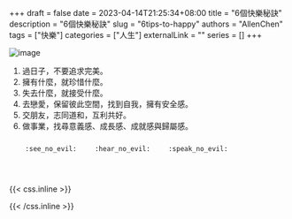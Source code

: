 +++ 
draft = false
date = 2023-04-14T21:25:34+08:00
title = "6個快樂秘訣"
description = "6個快樂秘訣"
slug = "6tips-to-happy"
authors = "AllenChen"
tags = ["快樂"]
categories = ["人生"]
externalLink = ""
series = []
+++

![image](/images/post/A-happy-rabbit-with-big-blue-eyes-and-a-hat-runs-in-the-watery-forest-impressionistic.jpeg)

1. 過日子，不要追求完美。
2. 擁有什麼，就珍惜什麼。
3. 失去什麼，就接受什麼。
4. 去戀愛，保留彼此空間，找到自我，擁有安全感。
5. 交朋友，志同道和，互利共好。
6. 做事業，找尋意義感、成長感、成就感與歸屬感。


<p><span class="nowrap"><span class="emojify">🙈</span> <code>:see_no_evil:</code></span>  <span class="nowrap"><span class="emojify">🙉</span> <code>:hear_no_evil:</code></span>  <span class="nowrap"><span class="emojify">🙊</span> <code>:speak_no_evil:</code></span></p>
<br>
    

{{< css.inline >}}
<style>
.emojify {
	font-family: Apple Color Emoji, Segoe UI Emoji, NotoColorEmoji, Segoe UI Symbol, Android Emoji, EmojiSymbols;
	font-size: 2rem;
	vertical-align: middle;
}
@media screen and (max-width:650px) {
  .nowrap {
    display: block;
    margin: 25px 0;
  }
}
</style>
{{< /css.inline >}}
